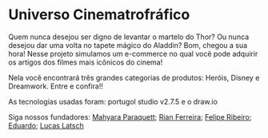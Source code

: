 
# Universo Cinematrofráfico

Quem nunca desejou ser digno de levantar o martelo do Thor? Ou nunca desejou dar uma volta no tapete mágico do Aladdin? Bom, chegou a sua hora! Nesse projeto simulamos um e-commerce no qual você pode adquirir os artigos dos filmes mais icônicos do cinema! 


Nela você encontrará três grandes categorias de produtos: Heróis, Disney e Dreamwork. Entre e confira!!

As tecnologias usadas foram: portugol studio v2.7.5 e o draw.io

Siga nossos fundadores:
[Mahyara Paraquett](https://github.com/MahyParaquett);
[Rian Ferreira](https://github.com/Rian-Fernandes);
[Felipe Ribeiro](https://github.com/philippusv);
[Eduardo](https://github.com/eduardocs90);
[Lucas Latsch](https://github.com/LucasLatsch)


